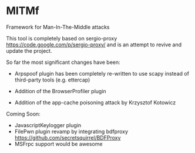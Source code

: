 MITMf
=====

Framework for Man-In-The-Middle attacks

This tool is completely based on sergio-proxy https://code.google.com/p/sergio-proxy/ and is an attempt to revive and update the project.

So far the most significant changes have been:

- Arpspoof plugin has been completely re-written to use scapy instead of third-party tools (e.g. ettercap)

- Addition of the BrowserProfiler plugin

- Addition of the app-cache poisoning attack by Krzysztof Kotowicz 

Coming Soon:

- JavascriptKeylogger plugin
- FilePwn plugin revamp by integrating bdfproxy https://github.com/secretsquirrel/BDFProxy
- MSFrpc support would be awesome
